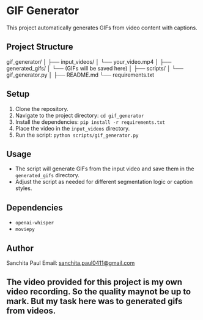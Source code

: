 # GIF Generator

This project automatically generates GIFs from video content with captions.

## Project Structure
gif_generator/
│
├── input_videos/
│ └── your_video.mp4
│
├── generated_gifs/
│ └── (GIFs will be saved here)
│
├── scripts/
│ └── gif_generator.py
│
├── README.md
└── requirements.txt

## Setup

1. Clone the repository.
2. Navigate to the project directory: `cd gif_generator`
3. Install the dependencies: `pip install -r requirements.txt`
4. Place the video in the `input_videos` directory.
5. Run the script: `python scripts/gif_generator.py`

## Usage

- The script will generate GIFs from the input video and save them in the `generated_gifs` directory.
- Adjust the script as needed for different segmentation logic or caption styles.

## Dependencies


- `openai-whisper`
- `moviepy`


## Author
Sanchita Paul
Email: sanchita.paul0411@gmail.com

## The video provided for this project is my own video recording. So the quality maynot be up to mark. But my task here was to generated gifs from videos.